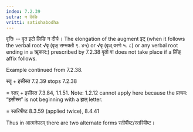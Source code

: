 ```yaml
---
index: 7.2.39
sutra: न लिङि
vritti: satishabodha
---
```



वृत्तिः -- वॄत इटो लिङि न दीर्घः। The elongation of the augment इट् (when it follows the verbal root √वृ (वृङ् सम्भक्तौ ९. ४५) or √वृ (वृञ् वरणे ५. ८) or any verbal root ending in a ॠकार:) prescribed by 7.2.38 वॄतो वा does not take place if a लिँङ् affix follows.


Example continued from 7.2.38.


स्तॄ + इसीस्त 7.2.39 stops 7.2.38

= स्तर् + इसीस्त 7.3.84, 1.1.51. Note: 1.2.12 cannot apply here because the प्रत्यय: “इसीस्त” is not beginning with a झल् letter.

= स्तरिषीष्ट 8.3.59 (applied twice), 8.4.41


Thus in आत्मनेपदम् there are two alternate forms स्तीर्षीष्ट/स्तरिषीष्ट।


